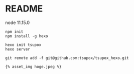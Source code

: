# README

node 11.15.0

```
npm init
npm install -g hexo
```

```
hexo init tsupox
hexo server
```


```
git remote add -f git@github.com:tsupox/tsupox_hexo.git
```

```
{% asset_img hoge.jpeg %}
```
